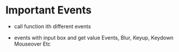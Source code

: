 # Important Events

- call function ith different events

- events with input box and get value
Events, Blur, Keyup, Keydown Mouseover Etc